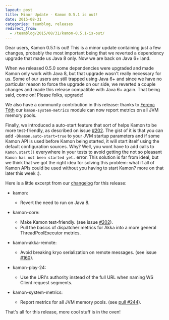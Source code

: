 ```yaml
---
layout: post
title: Minor Update - Kamon 0.5.1 is out!
date: 2015-08-31
categories: teamblog, releases
redirect_from:
  - /teamblog/2015/08/31/kamon-0.5.1-is-out/
---
```


Dear users, Kamon 0.5.1 is out! This is a minor update containing just a few changes, probably the most important being that we
reverted a dependency upgrade that made us Java 8 only. Now we are back on Java 6+ land.



When we released 0.5.0 some dependencies were upgraded and made Kamon only work with Java 8, but that upgrade wasn't
really necessary for us. Some of our users are still trapped using Java 6+ and since we have no particular reason to
force the upgrade on our side, we reverted a couple changes and made this release compatible with Java 6+ again. That
being said, come on! Please folks, upgrade!

We also have a community contribution in this release: thanks to [Ferenc Tóth] our `kamon-system-metrics` module can now
report metrics on all JVM memory pools.

Finally, we introduced a auto-start feature that sort of helps Kamon to be more test-friendly, as described on issue
[#202]. The gist of it is that you can add `-Dkamon.auto-start=true` to your JVM startup parameters and if some Kamon
API is used before Kamon being started, it will start itself using the default configuration sources. Why? Well, you
wont have to add calls to `Kamon.start()` everywhere in your tests to avoid getting the not so pleasant `Kamon has not
been started yet.` error. This solution is far from ideal, but we think that we got the right idea for solving this
problem: what if all of Kamon APIs could be used without you having to start Kamon? more on that later this week :).

Here is a little excerpt from our [changelog] for this release:

* kamon:
  * Revert the need to run on Java 8.

* kamon-core:
  * Make Kamon test-friendly. (see issue [#202]).
  * Pull the basics of dispatcher metrics for Akka into a more general ThreadPoolExecutor metrics.

* kamon-akka-remote:
  * Avoid breaking kryo serialization on remote messages. (see issue [#160]).

* kamon-play-24:
  * Use the URI's authority instead of the full URL when naming WS Client request segments.

* kamon-system-metrics:
  * Report metrics for all JVM memory pools. (see [pull #244](https://github.com/kamon-io/Kamon/pull/244)).


That's all for this release, more cool stuff is in the oven!


[changelog]: https://archive.kamon.io/introduction/project-info/changelog/
[Ferenc Tóth]: https://github.com/tferi
[#202]: https://github.com/kamon-io/Kamon/issues/202
[#160]: https://github.com/kamon-io/Kamon/issues/160
